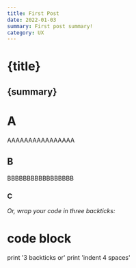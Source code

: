 ```yaml
---
title: First Post
date: 2022-01-03
summary: First post summary!
category: UX
---
```


# {title}

## {summary}

# A
AAAAAAAAAAAAAAAA
## B
BBBBBBBBBBBBBBBBB
### C
*Or, wrap your code in three backticks:*

# code block
print '3 backticks or'
print 'indent 4 spaces'
